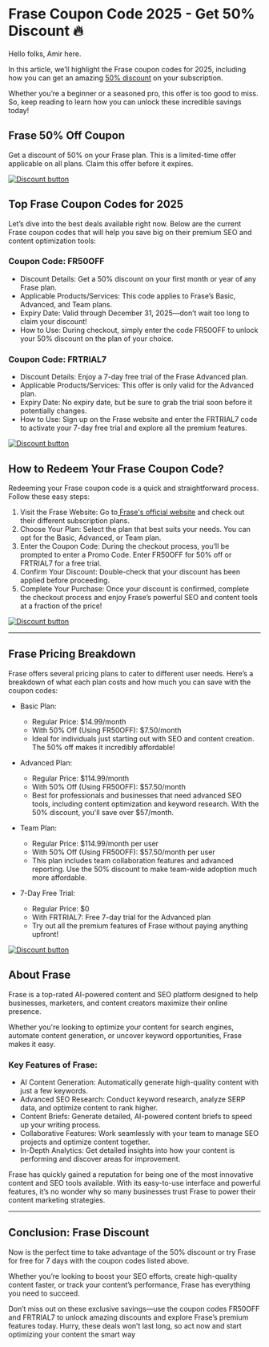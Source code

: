 # Frase Coupon Code 2025 - Get 50% Discount 🔥

Hello folks, Amir here.

In this article, we’ll highlight the Frase coupon codes for 2025, including how you can get an amazing [50% discount](https://www.frase.io/pricing/?via=shadow) on your subscription.

Whether you’re a beginner or a seasoned pro, this offer is too good to miss. So, keep reading to learn how you can unlock these incredible savings today!

## Frase 50% Off Coupon

Get a discount of 50% on your Frase plan. This is a limited-time offer applicable on all plans. Claim this offer before it expires.

[![Discount button](https://github.com/user-attachments/assets/29fa6675-c0b7-49f4-92f0-c1659502b8ab)](https://www.frase.io/pricing/?via=shadow)

## Top Frase Coupon Codes for 2025

Let’s dive into the best deals available right now. Below are the current Frase coupon codes that will help you save big on their premium SEO and content optimization tools:

### Coupon Code: FR50OFF

* Discount Details: Get a 50% discount on your first month or year of any Frase plan.
* Applicable Products/Services: This code applies to Frase’s Basic, Advanced, and Team plans.
* Expiry Date: Valid through December 31, 2025—don’t wait too long to claim your discount!
* How to Use: During checkout, simply enter the code FR50OFF to unlock your 50% discount on the plan of your choice.

### Coupon Code: FRTRIAL7

* Discount Details: Enjoy a 7-day free trial of the Frase Advanced plan.
* Applicable Products/Services: This offer is only valid for the Advanced plan.
* Expiry Date: No expiry date, but be sure to grab the trial soon before it potentially changes.
* How to Use: Sign up on the Frase website and enter the FRTRIAL7 code to activate your 7-day free trial and explore all the premium features.

[![Discount button](https://github.com/user-attachments/assets/29fa6675-c0b7-49f4-92f0-c1659502b8ab)](https://www.frase.io/pricing/?via=shadow)

## How to Redeem Your Frase Coupon Code?

Redeeming your Frase coupon code is a quick and straightforward process. Follow these easy steps:

1. Visit the Frase Website: Go to[ Frase's official website](https://www.frase.io/) and check out their different subscription plans.
2. Choose Your Plan: Select the plan that best suits your needs. You can opt for the Basic, Advanced, or Team plan.
3. Enter the Coupon Code: During the checkout process, you’ll be prompted to enter a Promo Code. Enter FR50OFF for 50% off or FRTRIAL7 for a free trial.
4. Confirm Your Discount: Double-check that your discount has been applied before proceeding.
5. Complete Your Purchase: Once your discount is confirmed, complete the checkout process and enjoy Frase’s powerful SEO and content tools at a fraction of the price!

[![Discount button](https://github.com/user-attachments/assets/29fa6675-c0b7-49f4-92f0-c1659502b8ab)](https://www.frase.io/pricing/?via=shadow)

---

## Frase Pricing Breakdown

Frase offers several pricing plans to cater to different user needs. Here’s a breakdown of what each plan costs and how much you can save with the coupon codes:

* Basic Plan:

  * Regular Price: $14.99/month
  * With 50% Off (Using FR50OFF): $7.50/month
  * Ideal for individuals just starting out with SEO and content creation. The 50% off makes it incredibly affordable!
* Advanced Plan:

  * Regular Price: $114.99/month
  * With 50% Off (Using FR50OFF): $57.50/month
  * Best for professionals and businesses that need advanced SEO tools, including content optimization and keyword research. With the 50% discount, you'll save over $57/month.
* Team Plan:

  * Regular Price: $114.99/month per user
  * With 50% Off (Using FR50OFF): $57.50/month per user
  * This plan includes team collaboration features and advanced reporting. Use the 50% discount to make team-wide adoption much more affordable.
* 7-Day Free Trial:

  * Regular Price: $0
  * With FRTRIAL7: Free 7-day trial for the Advanced plan
  * Try out all the premium features of Frase without paying anything upfront!

[![Discount button](https://github.com/user-attachments/assets/29fa6675-c0b7-49f4-92f0-c1659502b8ab)](https://www.frase.io/pricing/?via=shadow)

## About Frase

Frase is a top-rated AI-powered content and SEO platform designed to help businesses, marketers, and content creators maximize their online presence.

Whether you're looking to optimize your content for search engines, automate content generation, or uncover keyword opportunities, Frase makes it easy.

### Key Features of Frase:

* AI Content Generation: Automatically generate high-quality content with just a few keywords.
* Advanced SEO Research: Conduct keyword research, analyze SERP data, and optimize content to rank higher.
* Content Briefs: Generate detailed, AI-powered content briefs to speed up your writing process.
* Collaborative Features: Work seamlessly with your team to manage SEO projects and optimize content together.
* In-Depth Analytics: Get detailed insights into how your content is performing and discover areas for improvement.

Frase has quickly gained a reputation for being one of the most innovative content and SEO tools available. With its easy-to-use interface and powerful features, it’s no wonder why so many businesses trust Frase to power their content marketing strategies.

---

## Conclusion: Frase Discount

Now is the perfect time to take advantage of the 50% discount or try Frase for free for 7 days with the coupon codes listed above.

Whether you’re looking to boost your SEO efforts, create high-quality content faster, or track your content’s performance, Frase has everything you need to succeed.

Don’t miss out on these exclusive savings—use the coupon codes FR50OFF and FRTRIAL7 to unlock amazing discounts and explore Frase’s premium features today. Hurry, these deals won’t last long, so act now and start optimizing your content the smart way
